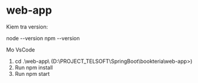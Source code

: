 # web-app

Kiem tra version:

node --version
npm --version

Mo VsCode

1. cd .\web-app\ (D:\PROJECT_TELSOFT\SpringBoot\bookteria\web-app>)
2. Run npm install
3. Run npm start
